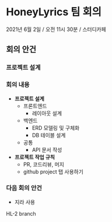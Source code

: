 

# HoneyLyrics 팀 회의
2021년 6월 2일 / 오전 11시 30분 / 스터디카페

## 회의 안건
### 프로젝트 설계

### 회의 내용
- **프로젝트 설계**
  - 프론트엔드
    - 레이아웃 설계
  - 백엔드
    - ERD 모델링 및 구체화
    - DB 테이블 설계
  - 공통
    - API 문서 작성
- **프로젝트 작업 규칙**
  - PR, 코드리뷰, 머지
  - github project 탭 사용하기

### 다음 회의 안건
- 지라 사용

HL-2 branch